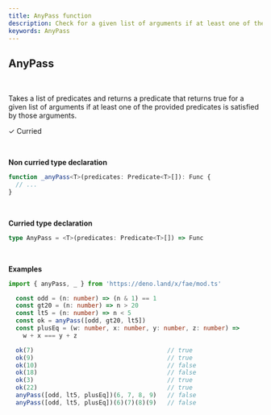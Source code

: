 ```yaml
---
title: AnyPass function
description: Check for a given list of arguments if at least one of the provided predicates is satisfied by those arguments.
keywords: AnyPass
---
```


## AnyPass
<br>

Takes a list of predicates and returns a predicate that returns true for a given list of arguments if at least one of the provided predicates is satisfied by those arguments.
<br>

&check; Curried

<br>

**Non curried type declaration**
```typescript
function _anyPass<T>(predicates: Predicate<T>[]): Func {
  // ...
}
```
<br>

**Curried type declaration**

```typescript
type AnyPass = <T>(predicates: Predicate<T>[]) => Func
```

<br>

**Examples**
```typescript
import { anyPass, _ } from 'https://deno.land/x/fae/mod.ts'

  const odd = (n: number) => (n & 1) == 1
  const gt20 = (n: number) => n > 20
  const lt5 = (n: number) => n < 5
  const ok = anyPass([odd, gt20, lt5])
  const plusEq = (w: number, x: number, y: number, z: number) =>
    w + x === y + z

  ok(7)                                     // true
  ok(9)                                     // true
  ok(10)                                    // false
  ok(18)                                    // false
  ok(3)                                     // true
  ok(22)                                    // true
  anyPass([odd, lt5, plusEq])(6, 7, 8, 9)   // false
  anyPass([odd, lt5, plusEq])(6)(7)(8)(9)   // false
```

